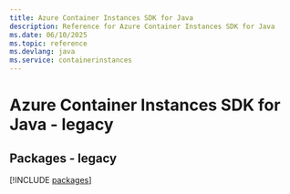 ```yaml
---
title: Azure Container Instances SDK for Java
description: Reference for Azure Container Instances SDK for Java
ms.date: 06/10/2025
ms.topic: reference
ms.devlang: java
ms.service: containerinstances
---
```

# Azure Container Instances SDK for Java - legacy
## Packages - legacy
[!INCLUDE [packages](container-instances-index.md)]